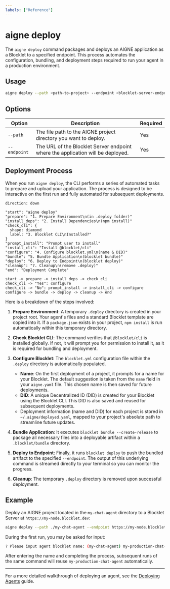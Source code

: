 ```yaml
---
labels: ["Reference"]
---
```


# aigne deploy

The `aigne deploy` command packages and deploys an AIGNE application as a Blocklet to a specified endpoint. This process automates the configuration, bundling, and deployment steps required to run your agent in a production environment.

## Usage

```bash
aigne deploy --path <path-to-project> --endpoint <blocklet-server-endpoint>
```

## Options

| Option     | Description                                                                  | Required |
|------------|------------------------------------------------------------------------------|----------|
| `--path`     | The file path to the AIGNE project directory you want to deploy.               | Yes      |
| `--endpoint` | The URL of the Blocklet Server endpoint where the application will be deployed. | Yes      |

## Deployment Process

When you run `aigne deploy`, the CLI performs a series of automated tasks to prepare and upload your application. The process is designed to be interactive on the first run and fully automated for subsequent deployments.

```d2
direction: down

"start": "aigne deploy"
"prepare": "1. Prepare Environment\n(in .deploy folder)"
"install_deps": "2. Install Dependencies\n(npm install)"
"check_cli": {
  shape: diamond
  label: "3. Blocklet CLI\nInstalled?"
}
"prompt_install": "Prompt user to install"
"install_cli": "Install @blocklet/cli"
"configure": "4. Configure blocklet.yml\n(name & DID)"
"bundle": "5. Bundle Application\n(blocklet bundle)"
"deploy": "6. Deploy to Endpoint\n(blocklet deploy)"
"cleanup": "7. Cleanup\n(remove .deploy)"
"end": "Deployment Complete"

start -> prepare -> install_deps -> check_cli
check_cli -> "Yes": configure
check_cli -> "No": prompt_install -> install_cli -> configure
configure -> bundle -> deploy -> cleanup -> end
```

Here is a breakdown of the steps involved:

1.  **Prepare Environment**: A temporary `.deploy` directory is created in your project root. Your agent's files and a standard Blocklet template are copied into it. If a `package.json` exists in your project, `npm install` is run automatically within this temporary directory.

2.  **Check Blocklet CLI**: The command verifies that `@blocklet/cli` is installed globally. If not, it will prompt you for permission to install it, as it is required for bundling and deployment.

3.  **Configure Blocklet**: The `blocklet.yml` configuration file within the `.deploy` directory is automatically populated.
    *   **Name**: On the first deployment of a project, it prompts for a name for your Blocklet. The default suggestion is taken from the `name` field in your `aigne.yaml` file. This chosen name is then saved for future deployments.
    *   **DID**: A unique Decentralized ID (DID) is created for your Blocklet using the Blocklet CLI. This DID is also saved and reused for subsequent deployments.
    *   Deployment information (name and DID) for each project is stored in `~/.aigne/deployed.yaml`, mapped to your project's absolute path to streamline future updates.

4.  **Bundle Application**: It executes `blocklet bundle --create-release` to package all necessary files into a deployable artifact within a `.blocklet/bundle` directory.

5.  **Deploy to Endpoint**: Finally, it runs `blocklet deploy` to push the bundled artifact to the specified `--endpoint`. The output of this underlying command is streamed directly to your terminal so you can monitor the progress.

6.  **Cleanup**: The temporary `.deploy` directory is removed upon successful deployment.

## Example

Deploy an AIGNE project located in the `my-chat-agent` directory to a Blocklet Server at `https://my-node.blocklet.dev`:

```bash
aigne deploy --path ./my-chat-agent --endpoint https://my-node.blocklet.dev
```

During the first run, you may be asked for input:

```bash
? Please input agent blocklet name: (my-chat-agent) my-production-chat-agent
```

After entering the name and completing the process, subsequent runs of the same command will reuse `my-production-chat-agent` automatically.

---

For a more detailed walkthrough of deploying an agent, see the [Deploying Agents](./guides-deploying-agents.md) guide.